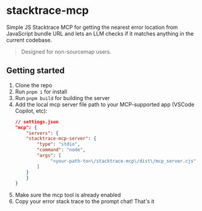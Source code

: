 # stacktrace-mcp

Simple JS Stacktrace MCP for getting the nearest error location from JavaScript bundle URL 
and lets an LLM checks if it matches anything in the current codebase.

> Designed for non-sourcemap users.

## Getting started

1. Clone the repo
2. Run `pnpm i` for install
3. Run `pnpm build` for building the server
4. Add the local mcp server file path to your MCP-supported app (VSCode Copilot, etc):
   ```json
   // settings.json
   "mcp": {
       "servers": {
       "stacktrace-mcp-server": {
           "type": "stdio",
           "command": "node",
           "args": [
                "<your-path-to>\/stacktrace-mcp\/dist\/mcp_server.cjs"
           ]
       }
       }
   }
   ```
5. Make sure the mcp tool is already enabled
6. Copy your error stack trace to the prompt chat! That's it

